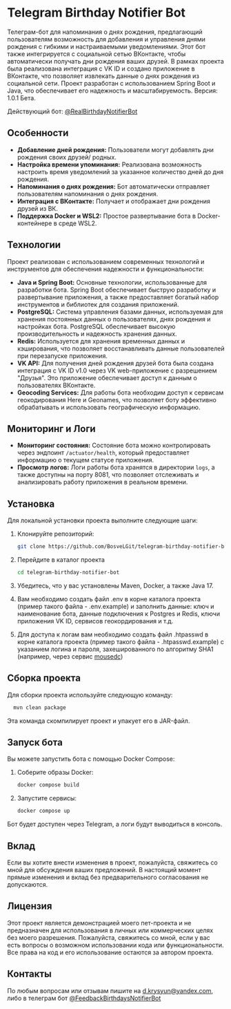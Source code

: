 # Telegram Birthday Notifier Bot

Телеграм-бот для напоминания о днях рождения, предлагающий пользователям возможность 
для добавления и управления днями рождения с гибкими и настраиваемыми уведомлениями. 
Этот бот также интегрируется с социальной сетью ВКонтакте, чтобы автоматически получать дни рождения ваших друзей.
В рамках проекта была реализована интеграция с VK ID и создано приложение в ВКонтакте, 
что позволяет извлекать данные о днях рождения из социальной сети. 
Проект разработан с использованием Spring Boot и Java, что обеспечивает его надежность и масштабируемость. 
Версия: 1.0.1 Бета.

Действующий бот: [@RealBirthdayNotifierBot](https://t.me/RealBirthdayNotifierBot)

## Особенности

- **Добавление дней рождения:** Пользователи могут добавлять дни рождения своих друзей/ родных.
- **Настройка времени упоминания:** Реализована возможность настроить время уведомлений за указанное количество дней до дня рождения.
- **Напоминания о днях рождения:** Бот автоматически отправляет пользователям напоминания о днях рождения.
- **Интеграция с ВКонтакте:** Получает и отображает дни рождения друзей из ВК.
- **Поддержка Docker и WSL2:** Простое развертывание бота в Docker-контейнере в среде WSL2.


## Технологии

Проект реализован с использованием современных технологий и инструментов для обеспечения надежности и функциональности:

- **Java и Spring Boot:** Основные технологии, использованные для разработки бота. 
Spring Boot обеспечивает быструю разработку и развертывание приложения, а также предоставляет богатый набор инструментов и 
библиотек для создания приложений.
- **PostgreSQL:** Система управления базами данных, используемая для хранения постоянных данных о пользователях, 
днях рождения и настройках бота. PostgreSQL обеспечивает высокую производительность и надежность хранения данных.
- **Redis:** Используется для хранения временных данных и кэширования, что позволяет восстанавливать 
данные пользователей при перезапуске приложения.
- **VK API:** Для получения дней рождения друзей бота была создана интеграция с VK ID v1.0 
через VK web-приложение с разрешением "Друзья". Это приложение обеспечивает доступ к данным о пользователях ВКонтакте.
- **Geocoding Services:** Для работы бота необходим доступ к сервисам геокодирования Here и Geonames, 
что позволяет ботy эффективно обрабатывать и использовать географическую информацию.


## Мониторинг и Логи

- **Мониторинг состояния:** Состояние бота можно контролировать через эндпоинт `/actuator/health`, 
который предоставляет информацию о текущем статусе приложения.
- **Просмотр логов:** Логи работы бота хранятся в директории `logs`, а также доступны на порту 8081, 
что позволяет отслеживать и анализировать работу приложения в реальном времени.


## Установка

Для локальной установки проекта выполните следующие шаги:

1. Клонируйте репозиторий:
   ```bash
   git clone https://github.com/BosveLGit/telegram-birthday-notifier-bot.git
   ```

2. Перейдите в каталог проекта
    ```bash
   cd telegram-birthday-notifier-bot
   ```

3. Убедитесь, что у вас установлены Maven, Docker, а также Java 17.
4. Вам необходимо создать файл .env в корне каталога проекта (пример такого файла - .env.example) и заполнить данные:
ключ и наименование бота, данные подключения к Postgres и Redis, ключи приложения VK ID, сервисов геокордирования и т.д.
5. Для доступа к логам вам необходимо создать файл .htpasswd в корне каталога проекта (пример такого файла - .htpasswd.example) 
с указанием логина и пароля, захешированного по алгоритму SHA1 (например, через сервис [mousedc](https://www.mousedc.ru/tools/htpasswd.php))


## Сборка проекта

Для сборки проекта используйте следующую команду:
```bash
  mvn clean package
```

Эта команда скомпилирует проект и упакует его в JAR-файл.


## Запуск бота

Вы можете запустить бота с помощью Docker Compose:

1. Соберите образы Docker:
    ```bash
   docker compose build
    ```
   
2. Запустите сервисы:
    ```bash
   docker compose up
    ```
   
Бот будет доступен через Telegram, а логи будут выводиться в консоль.


## Вклад

Если вы хотите внести изменения в проект, пожалуйста, свяжитесь со мной для обсуждения ваших предложений. 
В настоящий момент прямые изменения и вклад без предварительного согласования не допускаются.


## Лицензия

Этот проект является демонстрацией моего пет-проекта и не предназначен для использования 
в личных или коммерческих целях без моего разрешения. Пожалуйста, свяжитесь со мной, 
если у вас есть вопросы о возможном использовании кода или функциональности.
Все права на код и его использование остаются за автором проекта.


## Контакты

По любым вопросам или отзывам пишите на [d.krysyun@yandex.com](mailto:d.krysyun@yandex.com), 
либо в телеграм бот [@FeedbackBirthdaysNotifierBot](https://t.me/FeedbackBirthdaysNotifierBot)
